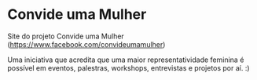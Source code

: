# Convide uma Mulher 
Site do projeto Convide uma Mulher (https://www.facebook.com/convideumamulher)


Uma iniciativa que acredita que uma maior representatividade feminina é possível em eventos, palestras, workshops, entrevistas e projetos por aí. :)


